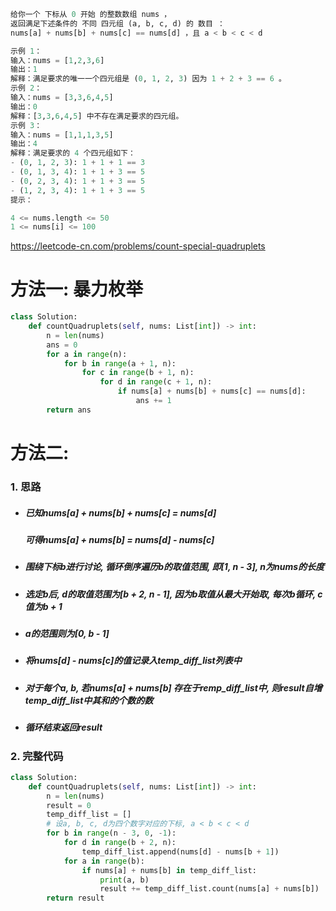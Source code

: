 ```python
给你一个 下标从 0 开始 的整数数组 nums ，
返回满足下述条件的 不同 四元组 (a, b, c, d) 的 数目 ：
nums[a] + nums[b] + nums[c] == nums[d] ，且 a < b < c < d

示例 1：
输入：nums = [1,2,3,6]
输出：1
解释：满足要求的唯一一个四元组是 (0, 1, 2, 3) 因为 1 + 2 + 3 == 6 。
示例 2：
输入：nums = [3,3,6,4,5]
输出：0
解释：[3,3,6,4,5] 中不存在满足要求的四元组。
示例 3：
输入：nums = [1,1,1,3,5]
输出：4
解释：满足要求的 4 个四元组如下：
- (0, 1, 2, 3): 1 + 1 + 1 == 3
- (0, 1, 3, 4): 1 + 1 + 3 == 5
- (0, 2, 3, 4): 1 + 1 + 3 == 5
- (1, 2, 3, 4): 1 + 1 + 3 == 5
提示：

4 <= nums.length <= 50
1 <= nums[i] <= 100
```

https://leetcode-cn.com/problems/count-special-quadruplets

# 方法一: 暴力枚举

```python
class Solution:
    def countQuadruplets(self, nums: List[int]) -> int:
        n = len(nums)
        ans = 0
        for a in range(n):
            for b in range(a + 1, n):
                for c in range(b + 1, n):
                    for d in range(c + 1, n):
                        if nums[a] + nums[b] + nums[c] == nums[d]:
                            ans += 1
        return ans
```



# 方法二:

### 1. 思路

- ##### 已知nums[a] + nums[b] + nums[c] = nums[d]

    ##### 可得nums[a] + nums[b] = nums[d] - nums[c]

- ##### 围绕下标b进行讨论, 循环倒序遍历b的取值范围, 即[1, n - 3], n为nums的长度

- ##### 选定b后, d的取值范围为[b + 2, n - 1], 因为b取值从最大开始取, 每次b循环, c 值为b + 1

- ##### a的范围则为[0, b - 1]

- ##### 将nums[d] - nums[c]的值记录入temp_diff_list列表中

- ##### 对于每个a, b, 若nums[a] + nums[b] 存在于remp_diff_list中, 则result自增temp_diff_list中其和的个数的数

- ##### 循环结束返回result

### 2. 完整代码

```python
class Solution:
    def countQuadruplets(self, nums: List[int]) -> int:
        n = len(nums)
        result = 0
        temp_diff_list = []
        # 设a, b, c, d为四个数字对应的下标, a < b < c < d
        for b in range(n - 3, 0, -1):
            for d in range(b + 2, n):
                temp_diff_list.append(nums[d] - nums[b + 1])
            for a in range(b):
                if nums[a] + nums[b] in temp_diff_list:
                    print(a, b)
                    result += temp_diff_list.count(nums[a] + nums[b])
        return result
```
